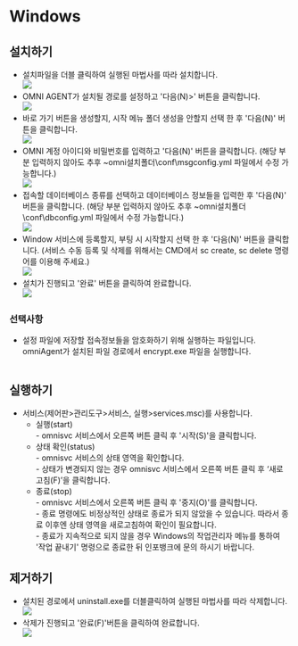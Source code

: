 # Windows

## 설치하기

* 설치파일을 더블 클릭하여 실행된 마법사를 따라 설치합니다.\
  ![](<../../.gitbook/assets/image (1).png>)
* OMNI AGENT가 설치될 경로를 설정하고 '다음(N)>' 버튼을 클릭합니다.\
  ![](<../../.gitbook/assets/image (2).png>)
* 바로 가기 버튼을 생성할지, 시작 메뉴 폴더 생성을 안할지 선택 한 후 '다음(N)' 버튼을 클릭합니다.\
  ![](<../../.gitbook/assets/image (3).png>)
* OMNI 계정 아이디와 비밀번호를 입력하고 '다음(N)' 버튼을 클릭합니다. (해당 부분 입력하지 않아도 추후 \~omni설치폴더\conf\msgconfig.yml 파일에서 수정 가능합니다.)\
  ![](<../../.gitbook/assets/image (4).png>)
* 접속할 데이터베이스 종류를 선택하고 데이터베이스 정보들을 입력한 후 '다음(N)' 버튼을 클릭합니다. (해당 부분 입력하지 않아도 추후 \~omni설치폴더\conf\dbconfig.yml 파일에서 수정 가능합니다.)\
  ![](<../../.gitbook/assets/image (5).png>)
* Window 서비스에 등록할지, 부팅 시 시작할지 선택 한 후 '다음(N)' 버튼을 클릭합니다. (서비스 수동 등록 및 삭제를 위해서는 CMD에서 sc create, sc delete 명령어를 이용해 주세요.)\
  ![](<../../.gitbook/assets/image (6).png>)
* 설치가 진행되고 '완료' 버튼을 클릭하여 완료합니다.\
  ![](<../../.gitbook/assets/image (7).png>)

### 선택사항

*   설정 파일에 저장할 접속정보들을 암호화하기 위해 실행하는 파일입니다.\
    omniAgent가 설치된 파일 경로에서 encrypt.exe 파일을 실행합니다.

    <div align="left">

    <figure><img src="../../.gitbook/assets/image (8).png" alt=""><figcaption></figcaption></figure>

    </div>

## 실행하기

* 서비스(제어판>관리도구>서비스, 실행>services.msc)를 사용합니다.
  * 실행(start)\
    \- omnisvc 서비스에서 오른쪽 버튼 클릭 후 '시작(S)'을 클릭합니다.
  * 상태 확인(status)\
    \- omnisvc 서비스의 상태 영역을 확인합니다.\
    \- 상태가 변경되지 않는 경우 omnisvc 서비스에서 오른쪽 버튼 클릭 후 ‘새로 고침(F)’을 클릭합니다.
  * 종료(stop)\
    \- omnisvc 서비스에서 오른쪽 버튼 클릭 후 '중지(O)'를 클릭합니다.\
    \- 종료 명령에도 비정상적인 상태로 종료가 되지 않았을 수 있습니다. 따라서 종료 이후엔 상태 영역을 새로고침하여 확인이 필요합니다.\
    \- 종료가 지속적으로 되지 않을 경우 Windows의 작업관리자 메뉴를 통하여 '작업 끝내기' 명령으로 종료한 뒤 인포뱅크에 문의 하시기 바랍니다.

## 제거하기

* 설치된 경로에서 uninstall.exe를 더블클릭하여 실행된 마법사를 따라 삭제합니다.\
  ![](<../../.gitbook/assets/image (9).png>)
* 삭제가 진행되고 '완료(F)'버튼을 클릭하여 완료합니다.\
  ![](<../../.gitbook/assets/image (10).png>)
